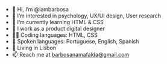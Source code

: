 - 👋 Hi, I’m @iambarbosa
- 👀 I’m interested in psychology, UX/UI design, User research
- 🌱 I’m currently learning HTML & CSS
- 💼 I work as a product digital designer
- 👩‍💻 Coding languages: HTML, CSS
- 💬 Spoken languages: Portuguese, English, Spanish
- 📍 Living in Lisbon
- 📫 Reach me at barbosanamafalda@gmail.com

<!---
iambarbosa/iambarbosa is a ✨ special ✨ repository because its `README.md` (this file) appears on your GitHub profile.
You can click the Preview link to take a look at your changes.
--->
